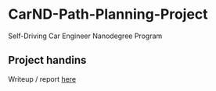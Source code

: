 # CarND-Path-Planning-Project
Self-Driving Car Engineer Nanodegree Program

## Project handins
Writeup / report [here](writeup/writeup.pdf)
